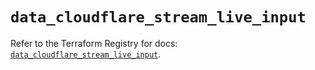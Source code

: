 # `data_cloudflare_stream_live_input`

Refer to the Terraform Registry for docs: [`data_cloudflare_stream_live_input`](https://registry.terraform.io/providers/cloudflare/cloudflare/5.2.0/docs/data-sources/stream_live_input).
